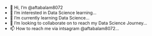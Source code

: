- 👋 Hi, I’m @aftabalam8072
- 👀 I’m interested in Data Science learning...
- 🌱 I’m currently learning Data Science...
- 💞️ I’m looking to collaborate on to reach my Data Science Journey...
- 📫 How to reach me via intsagram @aftabalam8072...

<!---
aftabalam8072/aftabalam8072 is a ✨ special ✨ repository because its `README.md` (this file) appears on your GitHub profile.
You can click the Preview link to take a look at your changes.
--->
